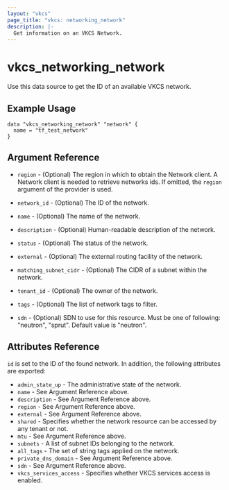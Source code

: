 ```yaml
---
layout: "vkcs"
page_title: "vkcs: networking_network"
description: |-
  Get information on an VKCS Network.
---
```


# vkcs\_networking\_network

Use this data source to get the ID of an available VKCS network.

## Example Usage

```hcl
data "vkcs_networking_network" "network" {
  name = "tf_test_network"
}
```

## Argument Reference

* `region` - (Optional) The region in which to obtain the Network client.
  A Network client is needed to retrieve networks ids. If omitted, the
  `region` argument of the provider is used.

* `network_id` - (Optional) The ID of the network.

* `name` - (Optional) The name of the network.

* `description` - (Optional) Human-readable description of the network.

* `status` - (Optional) The status of the network.

* `external` - (Optional) The external routing facility of the network.

* `matching_subnet_cidr` - (Optional) The CIDR of a subnet within the network.

* `tenant_id` - (Optional) The owner of the network.

* `tags` - (Optional) The list of network tags to filter.

* `sdn` - (Optional) SDN to use for this resource. Must be one of following: "neutron", "sprut". Default value is "neutron".

## Attributes Reference

`id` is set to the ID of the found network. In addition, the following attributes
are exported:

* `admin_state_up` - The administrative state of the network.
* `name` - See Argument Reference above.
* `description` - See Argument Reference above.
* `region` - See Argument Reference above.
* `external` - See Argument Reference above.
* `shared` - Specifies whether the network resource can be accessed by any
   tenant or not.
* `mtu` - See Argument Reference above.
* `subnets` - A list of subnet IDs belonging to the network.
* `all_tags` - The set of string tags applied on the network.
* `private_dns_domain` - See Argument Reference above.
* `sdn` - See Argument Reference above.
* `vkcs_services_access` - Specifies whether VKCS services access is enabled.
